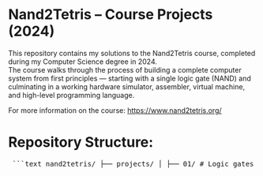 # Nand2Tetris – Course Projects (2024)

This repository contains my solutions to the Nand2Tetris course, completed during my Computer Science degree in 2024.  
The course walks through the process of building a complete computer system from first principles — starting with a single logic gate (NAND) and culminating in a working hardware simulator, assembler, virtual machine, and high-level programming language.

For more information on the course:
https://www.nand2tetris.org/

# Repository Structure:

<pre> ```text nand2tetris/ ├── projects/ │ ├── 01/ # Logic gates │ ├── 02/ # Combinational chips │ ├── 03/ # Sequential chips │ ├── 04/ # Machine language programs │ ├── 05/ # CPU implementation │ ├── 06/ # Assembler │ ├── 07/ # VM translator (part I) │ ├── 08/ # VM translator (part II) │ ├── 09/ # High-level programs │ ├── 10/ # Compiler (syntax analysis) │ ├── 11/ # Compiler (code generation) └── README.md ``` </pre>
